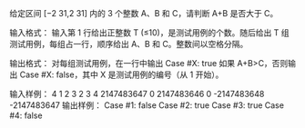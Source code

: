 给定区间 [−2 31,2 31] 内的 3 个整数 A、B 和 C，请判断 A+B 是否大于 C。

输入格式：
输入第 1 行给出正整数 T (≤10)，是测试用例的个数。随后给出 T 组测试用例，每组占一行，顺序给出 A、B 和 C。整数间以空格分隔。

输出格式：
对每组测试用例，在一行中输出 Case #X: true 如果 A+B>C，否则输出 Case #X: false，其中 X 是测试用例的编号（从 1 开始）。

输入样例：
4
1 2 3
2 3 4
2147483647 0 2147483646
0 -2147483648 -2147483647
输出样例：
Case #1: false
Case #2: true
Case #3: true
Case #4: false